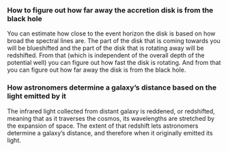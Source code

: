 ### How to figure out how far away the accretion disk is from the black hole
You can estimate how close to the event horizon the disk is based on how broad the spectral lines are. The part of the disk that is coming towards you will be blueshifted and the part of the disk that is rotating away will be redshifted. From that (which is independent of the overall depth of the potential well) you can figure out how fast the disk is rotating. And from that you can figure out how far away the disk is from the black hole.

### How astronomers determine a galaxy’s distance based on the light emitted by it
The infrared light collected from distant galaxy is reddened, or redshifted, meaning that as it traverses the cosmos, its wavelengths are stretched by the expansion of space. The extent of that redshift lets astronomers determine a galaxy’s distance, and therefore when it originally emitted its light.


<!-- ÷ -->